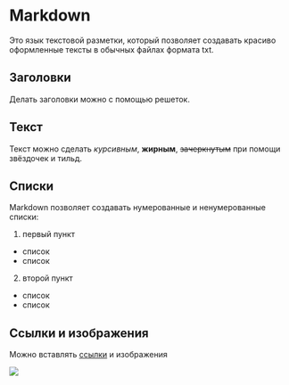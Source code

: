 # Markdown
Это язык текстовой разметки, который позволяет создавать красиво оформленные тексты в обычных файлах формата txt.

## Заголовки
Делать заголовки можно с помощью решеток.
## Текст
Текст можно сделать *курсивным*, **жирным**, ~~зачеркнутым~~ при помощи звёздочек и тильд.
## Списки
Markdown позволяет создавать нумерованные и ненумерованные списки:

1. первый пункт
* список
* список
2. второй пункт
* список
* список
## Ссылки и изображения
Можно вставлять [ссылки](https://gb.ru/) и изображения 

![](https://info-hit.ru/upload/iblock/e64/geekbrains_obuchenie_it_spetsialnostyam.png)